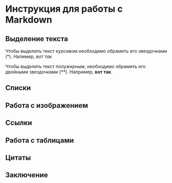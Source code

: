 # Инструкция для работы с Markdown

## Выделение текста
Чтобы выделить текст курсивом необходимо обрамить его звездочками (*). Напимер, *вот так*

Чтобы выделить текст полужирным, необходимо обрамить его двойными звездочками (**). Например, **вот так**. 
## Списки

## Работа с изображением

## Ссылки

## Работа с таблицами

## Цитаты

## Заключение